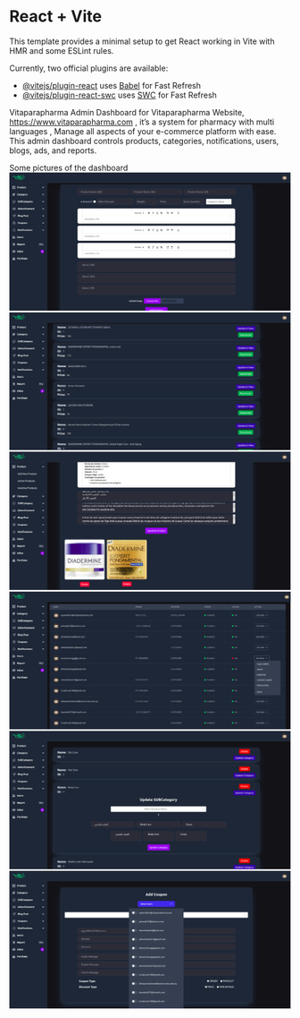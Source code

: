 # React + Vite

This template provides a minimal setup to get React working in Vite with HMR and some ESLint rules.

Currently, two official plugins are available:

- [@vitejs/plugin-react](https://github.com/vitejs/vite-plugin-react/blob/main/packages/plugin-react/README.md) uses [Babel](https://babeljs.io/) for Fast Refresh
- [@vitejs/plugin-react-swc](https://github.com/vitejs/vite-plugin-react-swc) uses [SWC](https://swc.rs/) for Fast Refresh

Vitaparapharma Admin Dashboard for Vitaparapharma Website, https://www.vitaparapharma.com , it’s a system for pharmacy with multi languages  , 
Manage all aspects of your e-commerce platform with ease. This admin dashboard controls products, categories, notifications, users, blogs, ads, and reports.

Some pictures of the dashboard
![DSA](/public/images/1.png)
![DSA](/public/images/2.png)
![DSA](/public/images/3.png)
![DSA](/public/images/6.png)
![DSA](/public/images/4.png)
![DSA](/public/images/5.png)

